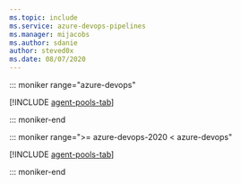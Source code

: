 ```yaml
---
ms.topic: include
ms.service: azure-devops-pipelines
ms.manager: mijacobs
ms.author: sdanie
author: steved0x
ms.date: 08/07/2020
---
```


::: moniker range="azure-devops"

[!INCLUDE [agent-pools-tab](agent-pools-tab/agent-pools-tab.md)]

::: moniker-end

::: moniker range=">= azure-devops-2020 < azure-devops"

[!INCLUDE [agent-pools-tab](agent-pools-tab/agent-pools-tab-server-2020.md)]

::: moniker-end

